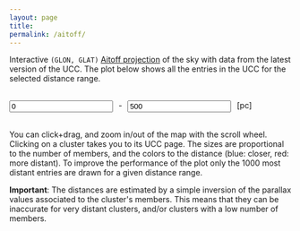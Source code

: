 ```yaml
---
layout: page
title: 
permalink: /aitoff/
---
```


<script src="https://d3js.org/d3.v7.min.js"></script>
<script src="https://d3js.org/d3-geo-projection.v4.min.js"></script>
<script src="https://cdnjs.cloudflare.com/ajax/libs/pako/2.1.0/pako.min.js"></script>

Interactive `(GLON, GLAT)` [Aitoff projection](https://en.wikipedia.org/wiki/Aitoff_projection) of the sky with data from the latest
version of the UCC. The plot below shows all the entries in the UCC for the selected
distance range.

<html lang="en">
  <head>
    <style>
      #controls {
        display: flex;
        gap: 10px; /* Optional: Adds space between inputs */
      }
    </style>
  </head>
  <body>
    <br>
    <div id="controls">
        <input type="number" id="minD" value="0" step="50" aria-label="Min dist">
      -
        <input type="number" id="maxD" value="500" step="50" aria-label="Max dist">
      [pc]
    </div>
    <br>
    <!-- Load Aitoff plot -->
    <div id="plot"></div>
    <script defer src="{{ site.baseurl }}/assets/aitoff_plot.js"></script>
  </body>
</html>


You can click+drag, and zoom in/out of the map with the scroll wheel. Clicking on a
cluster takes you to its UCC page. The sizes are proportional to the number of members,
and the colors to the distance (blue: closer, red: more distant). To improve the
performance of the plot only the 1000 most distant entries are drawn for a given
distance range.

**Important**: The distances are estimated by a simple inversion of the parallax
values associated to the cluster's members. This means that they can be inaccurate for
very distant clusters, and/or clusters with a low number of members.
